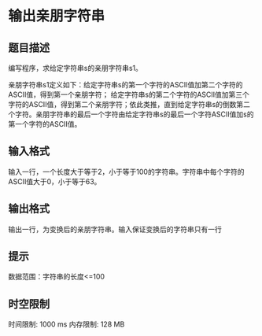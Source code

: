 # 输出亲朋字符串

## 题目描述

编写程序，求给定字符串s的亲朋字符串s1。

亲朋字符串s1定义如下：给定字符串s的第一个字符的ASCII值加第二个字符的ASCII值，得到第一个亲朋字符； 给定字符串s的第二个字符的ASCII值加第三个字符的ASCII值，得到第二个亲朋字符；依此类推，直到给定字符串s的倒数第二个字符。亲朋字符串的最后一个字符由给定字符串s的最后一个字符ASCII值加s的第一个字符的ASCII值。

## 输入格式

输入一行，一个长度大于等于2，小于等于100的字符串。字符串中每个字符的ASCII值大于0，小于等于63。

## 输出格式

输出一行，为变换后的亲朋字符串。输入保证变换后的字符串只有一行

## 提示

数据范围：字符串的长度<=100

## 时空限制

时间限制: 1000 ms
内存限制: 128 MB
